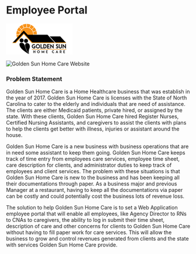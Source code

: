 # Employee Portal

![](images/golden-sun-home-care-logo.png)

![Golden Sun Home Care Website](http://www.goldensunhomecare.com)

### Problem Statement
Golden Sun Home Care is a Home Healthcare business that was establish in the year of 2017. Golden Sun Home Care is licenses with the State of North Carolina to cater to the elderly and individuals that are need of assistance. The clients are either Medicaid patients, private hired, or assigned by the state. With these clients, Golden Sun Home Care hired Register Nurses, Certified Nursing Assistants, and caregivers to assist the clients with plans to help the clients get better with illness, injuries or assistant around the house. 

Golden Sun Home Care is a new business with business operations that are in need some assistant to keep them going. Golden Sun Home Care keeps track of time entry from employees care services, employee time sheet, care description for clients, and administrator duties to keep track of employees and client services. The problem with these situations is that Golden Sun Home Care is new to the business and has been keeping all their documentations through paper. As a business major and previous Manager at a restaurant, having to keep all the documentations via paper can be costly and could potentially cost the business lots of revenue loss.

The solution to help Golden Sun Home Care is to set a Web Application employee portal that will enable all employees, like Agency Director to RNs to CNAs to caregivers, the ability to log in submit their time sheet, description of care and other concerns for clients to Golden Sun Home Care without having to fill paper work for care services. This will allow the business to grow and control revenues generated from clients and the state with services Golden Sun Home Care provide.
